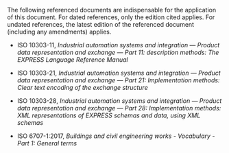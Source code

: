 The following referenced documents are indispensable for the application of this document. For dated references, only the edition cited applies. For undated references, the latest edition of the referenced document (including any amendments) applies.

* ISO 10303-11,
*Industrial automation systems and integration — Product data representation and exchange — Part 11: description methods: The EXPRESS Language Reference Manual*

* ISO 10303-21,
*Industrial automation systems and integration — Product data representation and exchange — Part 21: Implementation methods: Clear text encoding of the exchange structure*

* ISO 10303-28,
*Industrial automation systems and integration — Product data representation and exchange — Part 28: Implementation methods: XML representations of EXPRESS schemas and data, using XML schemas*

* ISO 6707-1:2017,
*Buildings and civil engineering works - Vocabulary - Part 1: General terms*
